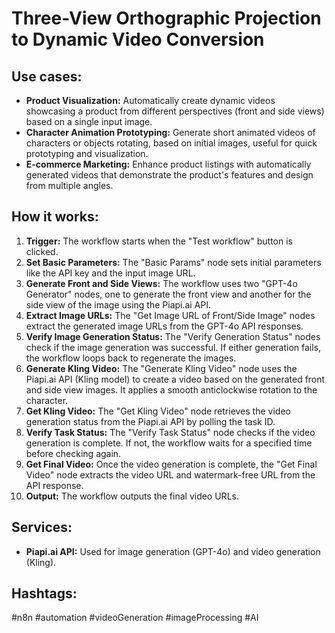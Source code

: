# Three-View Orthographic Projection to Dynamic Video Conversion

## Use cases:

- **Product Visualization:** Automatically create dynamic videos showcasing a product from different perspectives (front and side views) based on a single input image.
- **Character Animation Prototyping:** Generate short animated videos of characters or objects rotating, based on initial images, useful for quick prototyping and visualization.
- **E-commerce Marketing:** Enhance product listings with automatically generated videos that demonstrate the product's features and design from multiple angles.

## How it works:

1.  **Trigger:** The workflow starts when the "Test workflow" button is clicked.
2.  **Set Basic Parameters:** The "Basic Params" node sets initial parameters like the API key and the input image URL.
3.  **Generate Front and Side Views:** The workflow uses two "GPT-4o Generator" nodes, one to generate the front view and another for the side view of the image using the Piapi.ai API.
4.  **Extract Image URLs:** The "Get Image URL of Front/Side Image" nodes extract the generated image URLs from the GPT-4o API responses.
5.  **Verify Image Generation Status:** The "Verify Generation Status" nodes check if the image generation was successful. If either generation fails, the workflow loops back to regenerate the images.
6.  **Generate Kling Video:** The "Generate Kling Video" node uses the Piapi.ai API (Kling model) to create a video based on the generated front and side view images. It applies a smooth anticlockwise rotation to the character.
7.  **Get Kling Video:** The "Get Kling Video" node retrieves the video generation status from the Piapi.ai API by polling the task ID.
8.  **Verify Task Status:** The "Verify Task Status" node checks if the video generation is complete. If not, the workflow waits for a specified time before checking again.
9.  **Get Final Video:** Once the video generation is complete, the "Get Final Video" node extracts the video URL and watermark-free URL from the API response.
10. **Output:** The workflow outputs the final video URLs.

## Services:

-   **Piapi.ai API:** Used for image generation (GPT-4o) and video generation (Kling).

## Hashtags:

#n8n #automation #videoGeneration #imageProcessing #AI
